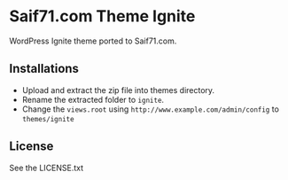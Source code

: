 # Saif71.com Theme Ignite
WordPress Ignite theme ported to Saif71.com.

## Installations 
 -  Upload and extract the zip file into themes directory.
 -  Rename the extracted folder to `ignite`.
 -  Change the `views.root` using `http://www.example.com/admin/config` to `themes/ignite`

## License

See the LICENSE.txt
